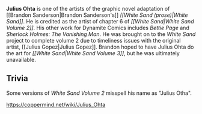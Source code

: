 **Julius Ohta** is one of the artists of the graphic novel adaptation of [[Brandon Sanderson\|Brandon Sanderson's]] *[[White Sand (prose)\|White Sand]]*. He is credited as the artist of chapter 6 of *[[White Sand\|White Sand Volume 2]]*. His other work for Dynamite Comics includes *Bettie Page* and *Sherlock Holmes: The Vanishing Man*.
He was brought on to the *White Sand* project to complete volume 2 due to timeliness issues with the original artist, [[Julius Gopez\|Julius Gopez]]. Brandon hoped to have Julius Ohta do the art for *[[White Sand\|White Sand Volume 3]]*, but he was ultimately unavailable.

## Trivia
Some versions of *White Sand Volume 2* misspell his name as "Julius Otha".


https://coppermind.net/wiki/Julius_Ohta